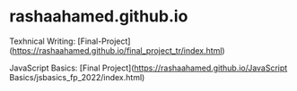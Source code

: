 # rashaahamed.github.io

Texhnical Writing:
[Final-Project] (https://rashaahamed.github.io/final_project_tr/index.html)

JavaScript Basics:
[Final Project](https://rashaahamed.github.io/JavaScript Basics/jsbasics_fp_2022/index.html)
